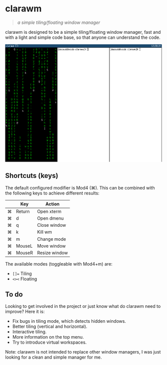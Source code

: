 # clarawm
> *a simple tiling/floating window manager*

clarawm is designed to be a simple tiling/floating window manager, fast and with a light and simple code base, so that anyone can understand the code.

![screenshot](image.png)

## Shortcuts (keys)

The default configured modifier is Mod4 (⌘). This can be combined with the following keys to achieve different results:

|   | Key    | Action        |
|---|--------|---------------|
| ⌘ | Return | Open xterm    |
| ⌘ | d      | Open dmenu    |
| ⌘ | q      | Close window  |
| ⌘ | k      | Kill wm       |
| ⌘ | m      | Change mode   |
| ⌘ | MouseL | Move window   |
| ⌘ | MouseR | Resize window |

The available modes (toggleable with Mod4+m) are:
- `[]=` Tiling
- `<><` Floating

## To do
Looking to get involved in the project or just know what do clarawm need to improve? Here it is:
- Fix bugs in tiling mode, which detects hidden windows.
- Better tiling (vertical and horizontal).
- Interactive tiling.
- More information on the top menu.
- Try to introduce virtual workspaces.

Note: clarawm is not intended to replace other window managers, I was just looking for a clean and simple manager for me.